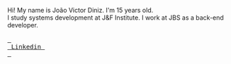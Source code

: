 Hi! My name is João Victor Diniz. I'm 15 years old.
<br>
I study systems development at J&F Institute. I work at JBS as a back-end developer.
<br>
<br>
[<kbd> <br> Linkedin <br> </kbd>][Link]
<!---------------------------------------------------------------------------->
[Link]: https://linkedin.com/in/jo%C3%A3o-victor-diniz-araujo-88b440283
